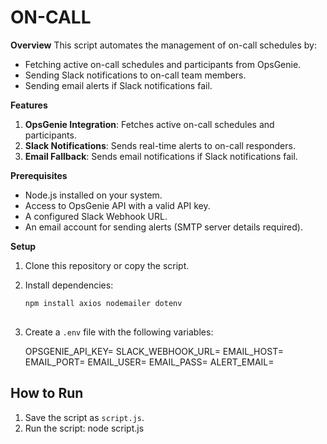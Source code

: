 # ON-CALL

**Overview**
This script automates the management of on-call schedules by:
- Fetching active on-call schedules and participants from OpsGenie.
- Sending Slack notifications to on-call team members.
- Sending email alerts if Slack notifications fail.

**Features**
1. **OpsGenie Integration**: Fetches active on-call schedules and participants.
2. **Slack Notifications**: Sends real-time alerts to on-call responders.
3. **Email Fallback**: Sends email notifications if Slack notifications fail.

**Prerequisites**
- Node.js installed on your system.
- Access to OpsGenie API with a valid API key.
- A configured Slack Webhook URL.
- An email account for sending alerts (SMTP server details required).

**Setup**
1. Clone this repository or copy the script.
2. Install dependencies:
   ```bash
   npm install axios nodemailer dotenv
 
3. Create a `.env` file with the following variables:
 
   OPSGENIE_API_KEY=<Your OpsGenie API key>
   SLACK_WEBHOOK_URL=<Your Slack Webhook URL>
   EMAIL_HOST=<SMTP server>
   EMAIL_PORT=<SMTP port>
   EMAIL_USER=<Email username>
   EMAIL_PASS=<Email password>
   ALERT_EMAIL=<Recipient email for error alerts>
  

## How to Run
1. Save the script as `script.js`.
2. Run the script:
node script.js


